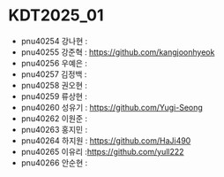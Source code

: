 # KDT2025_01
+ pnu40254	강나현 :
+ pnu40255	강준혁 : https://github.com/kangjoonhyeok
+ pnu40256	우예은 :
+ pnu40257	김정백 :
+ pnu40258	권오현 :
+ pnu40259	류상현 :
+ pnu40260	성유기 : https://github.com/Yugi-Seong
+ pnu40262	이원준 :
+ pnu40263	홍지민 :
+ pnu40264	하지원 : https://github.com/HaJi490
+ pnu40265	이유리 :https://github.com/yull222
+ pnu40266	안순현 : 
